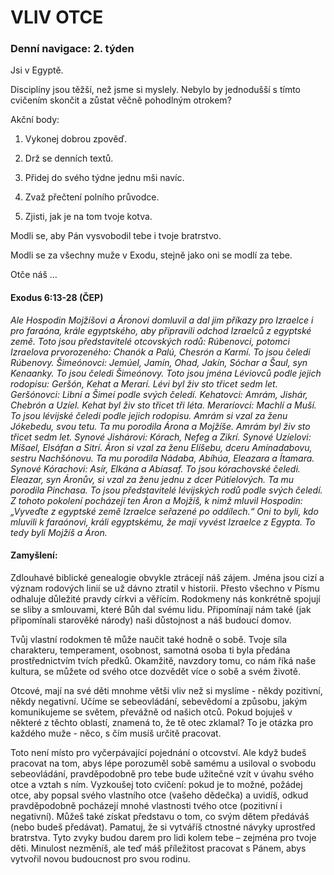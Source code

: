 # VLIV OTCE

### Denní navigace: 2. týden

Jsi v Egyptě.

Disciplíny jsou těžší, než jsme si myslely. Nebylo by jednodušší s tímto cvičením skončit a zůstat věčně pohodlným otrokem?

Akční body:
1. Vykonej dobrou zpověď.

2. Drž se denních textů.

3. Přidej do svého týdne jednu mši navíc.

4. Zvaž přečtení polního průvodce.

5. Zjisti, jak je na tom tvoje kotva.

Modli se, aby Pán vysvobodil tebe i tvoje bratrstvo.

Modli se za všechny muže v Exodu, stejně jako oni se modlí za tebe.

Otče náš …


#### Exodus 6:13-28 (ČEP)
*Ale Hospodin Mojžíšovi a Áronovi domluvil a dal jim příkazy pro Izraelce i pro faraóna, krále egyptského, aby připravili odchod Izraelců z egyptské země. Toto jsou představitelé otcovských rodů: Rúbenovci, potomci Izraelova prvorozeného: Chanók a Palú, Chesrón a Karmí. To jsou čeledi Rúbenovy. Šimeónovci: Jemúel, Jamín, Ohad, Jakín, Sóchar a Šaul, syn Kenaanky. To jsou čeledi Šimeónovy. Toto jsou jména Léviovců podle jejich rodopisu: Geršón, Kehat a Merarí. Lévi byl živ sto třicet sedm let. Geršónovci: Libní a Šimeí podle svých čeledí. Kehatovci: Amrám, Jishár, Chebrón a Uzíel. Kehat byl živ sto třicet tři léta. Meraríovci: Machlí a Muší. To jsou lévijské čeledi podle jejich rodopisu. Amrám si vzal za ženu Jókebedu, svou tetu. Ta mu porodila Árona a Mojžíše. Amrám byl živ sto třicet sedm let. Synové Jishárovi: Kórach, Nefeg a Zikrí. Synové Uzíelovi: Míšael, Elsáfan a Sitrí. Áron si vzal za ženu Elíšebu, dceru Amínadabovu, sestru Nachšónovu. Ta mu porodila Nádaba, Abíhúa, Eleazara a Ítamara. Synové Kórachovi: Asír, Elkána a Abíasaf. To jsou kórachovské čeledi. Eleazar, syn Áronův, si vzal za ženu jednu z dcer Pútíelových. Ta mu porodila Pinchasa. To jsou představitelé lévijských rodů podle svých čeledí. Z tohoto pokolení pocházejí ten Áron a Mojžíš, k nimž mluvil Hospodin: „Vyveďte z egyptské země Izraelce seřazené po oddílech.“ Oni to byli, kdo mluvili k faraónovi, králi egyptskému, že mají vyvést Izraelce z Egypta. To tedy byli Mojžíš a Áron.*

#### Zamyšlení:
Zdlouhavé biblické genealogie obvykle ztrácejí náš zájem. Jména jsou cizí a význam rodových linií se už dávno ztratil v historii. Přesto všechno v Písmu odhaluje důležité pravdy církvi a věřícím. Rodokmeny nás konkrétně spojují se sliby a smlouvami, které Bůh dal svému lidu. Připomínají nám také (jak připomínali starověké národy) naši důstojnost a náš budoucí domov.

Tvůj vlastní rodokmen tě může naučit také hodně o sobě. Tvoje síla charakteru, temperament, osobnost, samotná osoba ti byla předána prostřednictvím tvích předků. Okamžitě, navzdory tomu, co nám říká naše kultura, se můžete od svého otce dozvědět více o sobě a svém životě.

Otcové, mají na své děti mnohme větši vliv než si myslíme - někdy pozitivní, někdy negativní. Učíme se sebeovládání, sebevědomí a způsobu, jakým komunikujeme se světem, převážně od našich otců. Pokud bojuješ v některé z těchto oblastí, znamená to, že tě otec zklamal? To je otázka pro každého muže - něco, s čím musíš určitě pracovat.

Toto není místo pro vyčerpávající pojednání o otcovství. Ale když budeš pracovat na tom, abys lépe porozuměl sobě samému a usiloval o svobodu sebeovládání, pravděpodobně pro tebe bude užitečné vzít v úvahu svého otce a vztah s ním. Vyzkoušej toto cvičení: pokud je to možné, požádej otce, aby popsal svého vlastního otce (vašeho dědečka) a uvidíš, odkud pravděpodobně pocházejí mnohé vlastnosti tvého otce (pozitivní i negativní). Můžeš také získat představu o tom, co svým dětem předáváš (nebo budeš předávat). Pamatuj, že si vytváříš ctnostné návyky uprostřed bratrstva. Tyto zvyky budou darem pro lidi kolem tebe – zejména pro tvoje děti. Minulost nezměníš, ale teď máš příležitost pracovat s Pánem, abys vytvořil novou budoucnost pro svou rodinu.
